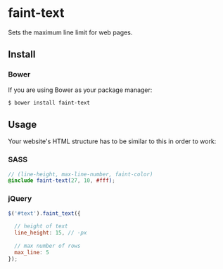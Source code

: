 # faint-text
Sets the maximum line limit for web pages.

## Install

### Bower

If you are using Bower as your package manager:

```bash
$ bower install faint-text
```


## Usage

Your website's HTML structure has to be similar to this in order to work:

### SASS

```scss
// (line-height, max-line-number, faint-color)
@include faint-text(27, 10, #fff);
```
### jQuery

```js
$('#text').faint_text({
  
  // height of text
  line_height: 15, // -px
  
  // max number of rows
  max_line: 5
});
```
